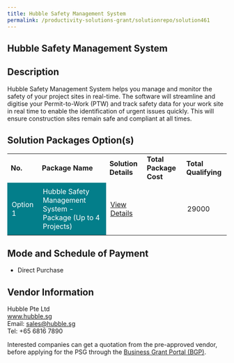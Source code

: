 ```yaml
---
title: Hubble Safety Management System
permalink: /productivity-solutions-grant/solutionrepo/solution461
---
```


## Hubble Safety Management System

## Description

Hubble Safety Management System helps you manage and monitor the safety of your project sites in real-time. The software will streamline and digitise your Permit-to-Work (PTW) and track safety data for your work site in real time to enable the identification of urgent issues quickly. This will ensure construction sites remain safe and compliant at all times.

## Solution Packages Option(s)

<table>
<tr>
<td><b>No.</b></td>
<td><b>Package Name</b></td>
<td><b>Solution Details</b></td>
<td><b>Total Package Cost</b></td>
<td><b>Total Qualifying</b></td>
</tr>
<tr>
<td style='padding: 10px; background-color: #037E8A; color: #FFFFFF;'>Option 1</td>
<td style='padding: 10px; background-color: #037E8A; color: #FFFFFF;'>Hubble Safety Management System - Package (Up to 4 Projects)</td>
<td style='padding: 10px;'><a href='https://www.gobusiness.gov.sg/images/psg/Hubble_20200081_Annex_3_20200625144358_Part_4.pdf' target='_blank'>View Details</a></td>
<td style='padding: 10px;'></td>
<td style='padding: 10px;'>29000</td>
</tr>
</table>

## Mode and Schedule of Payment

 - Direct Purchase

## Vendor Information

 Hubble Pte Ltd<br>www.hubble.sg<br>Email: sales@hubble.sg<br>Tel: +65 6816 7890

Interested companies can get a quotation from the pre-approved vendor, before applying for the PSG through the <a href='https://www.businessgrants.gov.sg/' target='_blank' rel='noopener'>Business Grant Portal (BGP)</a>.

<script src="/jquery/resize-tables.js"></script>

